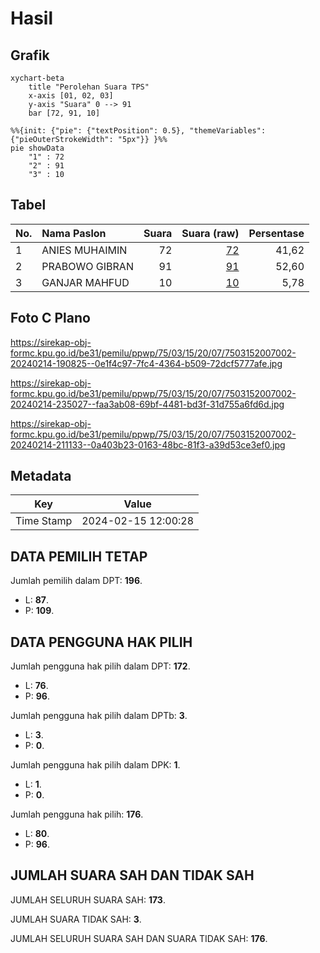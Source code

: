 # Hasil

## Grafik

```mermaid
xychart-beta
    title "Perolehan Suara TPS"
    x-axis [01, 02, 03]
    y-axis "Suara" 0 --> 91
    bar [72, 91, 10]
```

```mermaid
%%{init: {"pie": {"textPosition": 0.5}, "themeVariables": {"pieOuterStrokeWidth": "5px"}} }%%
pie showData
    "1" : 72
    "2" : 91
    "3" : 10
```

## Tabel

| No. | Nama Paslon    | Suara | Suara (raw) | Persentase |
|:--- |:-------------- | -----:| -----------:| ----------:|
| 1   | ANIES MUHAIMIN | 72    | [72][p-1]   | 41,62      |
| 2   | PRABOWO GIBRAN | 91    | [91][p-2]   | 52,60      |
| 3   | GANJAR MAHFUD  | 10    | [10][p-3]   | 5,78       |


[p-1]: https://github.com/gigit-pemilu/pemilu-2024-75-gorontalo/blob/main/pilpres/hitung-suara/sub/75-gorontalo/sub/03-bone-bolango/sub/15-bulango-selatan/sub/2007-ayula-timur/sub/002-tps/sub/paslon-1.txt
[p-2]: https://github.com/gigit-pemilu/pemilu-2024-75-gorontalo/blob/main/pilpres/hitung-suara/sub/75-gorontalo/sub/03-bone-bolango/sub/15-bulango-selatan/sub/2007-ayula-timur/sub/002-tps/sub/paslon-2.txt
[p-3]: https://github.com/gigit-pemilu/pemilu-2024-75-gorontalo/blob/main/pilpres/hitung-suara/sub/75-gorontalo/sub/03-bone-bolango/sub/15-bulango-selatan/sub/2007-ayula-timur/sub/002-tps/sub/paslon-3.txt

## Foto C Plano

https://sirekap-obj-formc.kpu.go.id/be31/pemilu/ppwp/75/03/15/20/07/7503152007002-20240214-190825--0e1f4c97-7fc4-4364-b509-72dcf5777afe.jpg

https://sirekap-obj-formc.kpu.go.id/be31/pemilu/ppwp/75/03/15/20/07/7503152007002-20240214-235027--faa3ab08-69bf-4481-bd3f-31d755a6fd6d.jpg

https://sirekap-obj-formc.kpu.go.id/be31/pemilu/ppwp/75/03/15/20/07/7503152007002-20240214-211133--0a403b23-0163-48bc-81f3-a39d53ce3ef0.jpg


## Metadata

| Key        | Value               |
| ---------- | ------------------- |
| Time Stamp | 2024-02-15 12:00:28 |


## DATA PEMILIH TETAP

Jumlah pemilih dalam DPT: **196**.
 * L: **87**.
 * P: **109**.

## DATA PENGGUNA HAK PILIH

Jumlah pengguna hak pilih dalam DPT: **172**.
 * L: **76**.
 * P: **96**.

Jumlah pengguna hak pilih dalam DPTb: **3**.
 * L: **3**.
 * P: **0**.

Jumlah pengguna hak pilih dalam DPK: **1**.
 * L: **1**.
 * P: **0**.

Jumlah pengguna hak pilih: **176**.
 * L: **80**.
 * P: **96**.

## JUMLAH SUARA SAH DAN TIDAK SAH

JUMLAH SELURUH SUARA SAH: **173**.

JUMLAH SUARA TIDAK SAH: **3**.

JUMLAH SELURUH SUARA SAH DAN SUARA TIDAK SAH: **176**.


